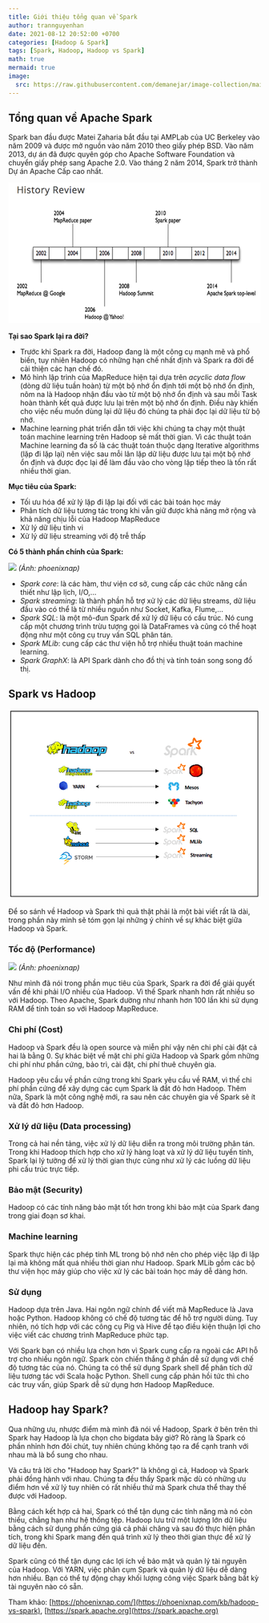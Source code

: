 ```yaml
---
title: Giới thiệu tổng quan về Spark
author: trannguyenhan
date: 2021-08-12 20:52:00 +0700
categories: [Hadoop & Spark]
tags: [Spark, Hadoop, Hadoop vs Spark]
math: true
mermaid: true
image:
  src: https://raw.githubusercontent.com/demanejar/image-collection/main/SparkIntro/hadoopvsspark.png
---
```

## Tổng quan về Apache Spark 

Spark ban đầu được Matei Zaharia bắt đầu tại AMPLab của UC Berkeley vào năm 2009 và được mở nguồn vào năm 2010 theo giấy phép BSD. Vào năm 2013, dự án đã được quyên góp cho Apache Software Foundation và chuyển giấy phép sang Apache 2.0. Vào tháng 2 năm 2014, Spark trở thành Dự án Apache Cấp cao nhất.

![](https://raw.githubusercontent.com/demanejar/image-collection/main/SparkIntro/spark_history.png)

**Tại sao Spark lại ra đời?**
- Trước khi Spark ra đời, Hadoop đang là một công cụ mạnh mẽ và phổ biến, tuy nhiên Hadoop có những hạn chế nhất định và Spark ra đời để cải thiện các hạn chế đó.
- Mô hình lập trình của MapReduce hiện tại dựa trên _acyclic data flow_ (dòng dữ liệu tuần hoàn) từ một bộ nhớ ổn định tới một bộ nhớ ổn định, nôm na là Hadoop nhận đầu vào từ một bộ nhớ ổn định và sau mỗi Task hoàn thành kết quả được lưu lại trên một bộ nhớ ổn định. Điều này khiến cho việc nếu muốn dùng lại dữ liệu đó chúng ta phải đọc lại dữ liệu từ bộ nhớ.
- Machine learning phát triển dẫn tới việc khi chúng ta chạy một thuật toán machine learning trên Hadoop sẽ mất thời gian. Vì các thuật toán Machine learning đa số là các thuật toán thuộc dạng Iterative algorithms (lặp đi lặp lại) nên việc sau mỗi lân lặp dữ liệu được lưu tại một bộ nhớ ổn định và được đọc lại để làm đầu vào cho vòng lặp tiếp theo là tốn rất nhiều thời gian.

**Mục tiêu của Spark:**
- Tối ưu hóa để xử lý lặp đi lặp lại đối với các bài toán học máy 
- Phân tích dữ liệu tương tác trong khi vẫn giữ được khả năng mở rộng và khả năng chịu lỗi của Hadoop MapReduce
- Xử lý dữ liệu tinh vi 
- Xử lý dữ liệu streaming với độ trễ thấp

**Có 5 thành phần chính của Spark:**

![](https://phoenixnap.com/kb/wp-content/uploads/2021/04/spark-components-diagram.png)
*(Ảnh: phoenixnap)*

- *Spark core*: là các hàm, thư viện cơ sở, cung cấp các chức năng cần thiết như lập lịch, I/O,...
- *Spark streaming*: là thành phần hỗ trợ xử lý các dữ liệu streams, dữ liệu đầu vào có thể là từ nhiều nguồn như Socket, Kafka, Flume,...
- *Spark SQL*: là một mô-đun Spark để xử lý dữ liệu có cấu trúc. Nó cung cấp một chương trình trừu tượng gọi là DataFrames và cũng có thể hoạt động như một công cụ truy vấn SQL phân tán. 
- *Spark MLib*: cung cấp các thư viện hỗ trợ nhiều thuật toán machine learning.
- *Spark GraphX*: là API Spark dành cho đồ thị và tính toán song song đồ thị.

## Spark vs Hadoop

![](https://raw.githubusercontent.com/demanejar/image-collection/main/SparkIntro/spark_vs_hadoop.png)

Để so sánh về Hadoop và Spark thì quả thật phải là một bài viết rất là dài, trong phần này mình sẽ tóm gọn lại những ý chính về sự khác biệt giữa Hadoop và Spark.

### Tốc độ (Performance)

![](https://phoenixnap.com/kb/wp-content/uploads/2021/04/hadoop-performance-coparison.png)
*(Ảnh: phoenixnap)*

Như mình đã nói trong phần mục tiêu của Spark, Spark ra đời để giải quyết vấn đề khi phải I/O nhiều của Hadoop. Vì thế Spark nhanh hơn rất nhiều so với Hadoop. Theo Apache, Spark dường như nhanh hơn 100 lần khi sử dụng RAM để tính toán so với Hadoop MapReduce.

### Chi phí (Cost) 

Hadoop và Spark đều là open source và miễn phí vậy nên chi phí cài đặt cả hai là bằng 0. Sự khác biệt về mặt chi phí giữa Hadoop và Spark gồm những chi phí như phần cứng, bảo trì, cài đặt, chi phí thuê chuyên gia.

Hadoop yêu cầu về phần cứng trong khi Spark yêu cầu về RAM, vì thế chi phí phần cứng để xây dựng các cụm Spark là đắt đỏ hơn Hadoop. Thêm nữa, Spark là một công nghệ mới, ra sau nên các chuyên gia về Spark sẽ ít và đắt đỏ hơn Hadoop. 

### Xử lý dữ liệu (Data processing)

Trong cả hai nền tảng, việc xử lý dữ liệu diễn ra trong môi trường phân tán. Trong khi Hadoop thích hợp cho xử lý hàng loạt và xử lý dữ liệu tuyến tính, Spark lại lý tưởng để xử lý thời gian thực cũng như xử lý các luồng dữ liệu phi cấu trúc trực tiếp.

### Bảo mật (Security)

Hadoop có các tính năng bảo mật tốt hơn trong khi bảo mật của Spark đang trong giai đoạn sơ khai.

### Machine learning

Spark thực hiện các phép tính ML trong bộ nhớ nên cho phép việc lặp đi lặp lại mà không mất quá nhiều thời gian như Hadoop. Spark MLib gồm các bộ thư viện học máy giúp cho việc xử lý các bài toán học máy dễ dàng hơn.

### Sử dụng 

Hadoop dựa trên Java. Hai ngôn ngữ chính để viết mã MapReduce là Java hoặc Python. Hadoop không có chế độ tương tác để hỗ trợ người dùng. Tuy nhiên, nó tích hợp với các công cụ Pig và Hive để tạo điều kiện thuận lợi cho việc viết các chương trình MapReduce phức tạp.

Với Spark bạn có nhiều lựa chọn hơn vì Spark cung cấp ra ngoài các API hỗ trợ cho nhiều ngôn ngữ. Spark còn chiến thắng ở phần dễ sử dụng với chế độ tương tác của nó. Chúng ta có thể sử dụng Spark shell để phân tích dữ liệu tương tác với Scala hoặc Python. Shell cung cấp phản hồi tức thì cho các truy vấn, giúp Spark dễ sử dụng hơn Hadoop MapReduce.

## Hadoop hay Spark? 

Qua những ưu, nhược điểm mà mình đã nói về Hadoop, Spark ở bên trên thì Spark hay Hadoop là lựa chọn cho bigdata bây giờ? Rõ ràng là Spark có phần nhỉnh hơn đôi chút, tuy nhiên chúng không tạo ra để cạnh tranh với nhau mà là bổ sung cho nhau.

Và câu trả lời cho "Hadoop hay Spark?" là không gì cả, Hadoop và Spark phải đồng hành với nhau. Chúng ta đều thấy Spark mặc dù có những ưu điểm hơn về xử lý tuy nhiên có rất nhiều thứ mà Spark chưa thể thay thế được với Hadoop.

Bằng cách kết hợp cả hai, Spark có thể tận dụng các tính năng mà nó còn thiếu, chẳng hạn như hệ thống tệp. Hadoop lưu trữ một lượng lớn dữ liệu bằng cách sử dụng phần cứng giá cả phải chăng và sau đó thực hiện phân tích, trong khi Spark mang đến quá trình xử lý theo thời gian thực để xử lý dữ liệu đến.

Spark cũng có thể tận dụng các lợi ích về bảo mật và quản lý tài nguyên của Hadoop. Với YARN, việc phân cụm Spark và quản lý dữ liệu dễ dàng hơn nhiều. Bạn có thể tự động chạy khối lượng công việc Spark bằng bất kỳ tài nguyên nào có sẵn.

Tham khảo: [https://phoenixnap.com/](https://phoenixnap.com/kb/hadoop-vs-spark), [https://spark.apache.org](https://spark.apache.org)
